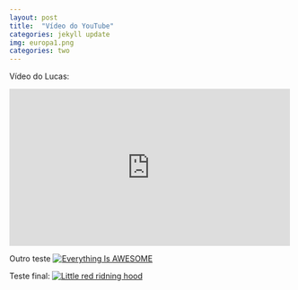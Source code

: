 ```yaml
---
layout: post
title:  "Vídeo do YouTube"
categories: jekyll update
img: europa1.png
categories: two
---
```


Vídeo do Lucas:

<iframe src="https://player.vimeo.com/video/{{ include.id }}" width="500" height="281" frameborder="0" webkitallowfullscreen mozallowfullscreen allowfullscreen></iframe>

Outro teste
[![Everything Is AWESOME](http://img.youtube.com/vi/StTqXEQ2l-Y/0.jpg)](https://www.youtube.com/watch?v=StTqXEQ2l-Y "Everything Is AWESOME")

Teste final:
[![Little red ridning hood](http://i.imgur.com/7YTMFQp.png)](https://vimeo.com/3514904 "Little red riding hood - Click to Watch!")





